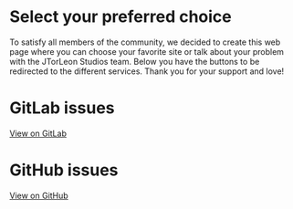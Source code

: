 # Select your preferred choice

To satisfy all members of the community, we decided to create this web page where you can choose your favorite site or talk about your problem with the JTorLeon Studios team. Below you have the buttons to be redirected to the different services. Thank you for your support and love!

# GitLab issues

<a href="https://github.com/jtorleonstudios/JTorleon" class="btn">View on GitLab</a>

# GitHub issues

<a href="https://github.com/jtorleonstudios/JTorleon" class="btn">View on GitHub</a>
